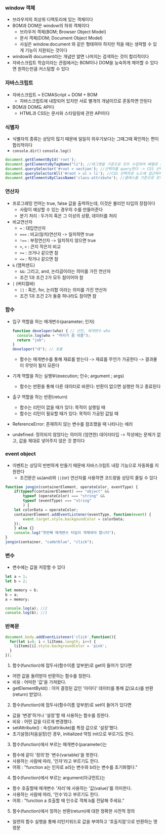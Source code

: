 ### window 객체
- 브라우저의 최상위 디렉토리에 있는 객체이다
- BOM과 DOM은 window의 하위 객체이다
    - 브라우저 객체(BOM; Browser Object Model)
    - 문서 객체(DOM; Document Object Model)
    - 사실은 window.document 와 같은 형태여야 하지만 적을 때는 생략할 수 있게 기능이 지원되는 것이다
- window와 document라는 개념만 알면 나머지는 검색하는 것이 합리적이다
- 자바스크립트 학습이라는 관점에서는 BOM이나 DOM을 능숙하게 제어할 수 있다면 원하는만큼 커스텀할 수 있다

### 자바스크립트
- 자바스크립트 = ECMAScript + DOM + BOM
    - 자바스크립트에 내장되어 있지만 서로 별개의 개념이므로 혼동하면 안된다
- BOM과 DOM도 API다
    - HTML과 CSS는 문서와 스타일링에 관한 API이다

### 식별자
- 식별자의 종류는 상당히 많기 때문에 일일히 외우기보다는 그때그때 확인하는 편이 합리적이다
- `console.dir()` `console.log()`
```javascript
document.getElementById('root');
document.getElementsByTagName("li"); //태그명을 기준으로 모두 수집하여 배열로 반환
document.querySelector('#root > section'); //선택자를 query한다 -> CSS 선택자로 노드에 접근
document.querySelectorAll('#root > ul > li'); //CSS 선택자로 노드에 접근하여 조건에 부합하는 모든 노드를 반환
document.getElementsByClassName('class-attribute'); //클래스를 기준으로 모두 수집하여 배열로 반환
```

### 연산자
- 프로그래밍 언어는 true, false 값을 출력하는데, 이것은 불리언 타입의 장점이다
  - 사람이 예상할 수 있는 경우의 수를 만들어준다
  - 분기 처리 : 두가지 혹은 그 이상의 상황, 데이터를 처리
- 비교연산자
  - `=` : 대입연산자
  - `===` : 비교(일치)연산자 -> 일치하면 true
  - `!==` : 부정연산자 -> 일치하지 않으면 true
  - `>`, `<` : 큰지 작은지 비교
  - `>=` : 크거나 같으면 참
  - `<=` : 작거나 같으면 참
- `&` (앰퍼샌드)
  - `&&`: 그리고, and, 논리곱이라는 의미를 가진 연산자
  - 조건 1과 조건 2가 모두 참이어야 참
- `|` (버티컬바)
  - `||` : 혹은, for, 논리합 이라는 의미를 가진 연산자
  - 조건 1과 조건 2가 둘중 하나라도 참이면 참

### 함수
- 입구 역할을 하는 매개변수(parameter; 인자)
  ```javascript
  function developer(who) { // 선언, 매개변수 who
    console.log(who + "머리가 좀 아픔");
    return "job";
  }
  developer("내"); // 호출
  ```
  - 함수는 매개변수를 통해 재료를 받는다 -> 재료를 무언가 가공한다 -> 결과물이 무엇이 될지 모른다

- 기계 역할을 하는 실행부(execution; 인수; argument ; args)
  - 함수는 반환을 통해 다른 데이터로 바뀐다: 반환이 없으면 실행만 하고 종료된다

- 출구 역할을 하는 반환(return)
  - 함수는 리턴이 없을 때가 있다: 목적이 실행일 때
  - 함수는 리턴이 필요할 때가 있다: 목적이 가공된 값일 때

- ReferenceError: 존재하지 않는 변수를 참조했을 때 나타나는 에러
- undefined: 정의되지 않았다는 의미의 (엄연한) 데이터타입 -> 작성에는 문제가 없고, 값을 제대로 넣어주지 않은 것 뿐이다

### event object
- 이벤트는 상당히 빈번하게 만들기 때문에 자바스크립트 내장 기능으로 자동화를 지원한다
  - 조건문은 `&&`(and)와 `||`(or) 연산자를 사용하면 코드량을 상당히 줄일 수 있다
```javascript
function jongin(containerElement, operateColor, eventType) {
    if(typeof(containerElement) === "object" && 
        typeof (operateColor) === "string" &&
        typeof (eventType) === "string"
        ) {
    let colorData = operateColor;
    containerElement.addEventListener(eventType, function(event) {
        event.target.style.backgoundColor = colorData;
    });
    } else {}
    console.log("첫번째 매개변수 타입이 객체여야 합니다");
}
jongin(container, "cadetblue", "click");
```

### 변수
- 변수에는 값을 저장할 수 있다
```javascript
let a = 1; 
let b = 2; 

let memory = b; 
b = a; 
a = memory;

console.log(a); //2
console.log(b); //1
```

### 반복문
```javascript
document.body.addEventListener('click',function(){
  for(let i=0; i < liItems.length; i++) {
    liItems[i].style.backgroundColor = 'pink';
  }
});
```

1. 함수(function)에 접두사(함수이름 앞부분)로 get이 들어가 있다면

- 어떤 값을 돌려받아 반환하는 함수를 칭한다.
- 비유 : 어떠한 '값'을 가져왔다.
- getElementById() : 이미 결정된 값인 '아이디' 데이터를 통해 값(요소)를 반환(return) 받았다.

2. 함수(function)에 접두사(함수이름 앞부분)로 set이 들어가 있다면

- 값을 '변경'하거나 '설정'할 때 사용하는 함수를 칭한다.
- 비유 : 어떤 값을 다르게 변경했다.
- setAttribute() : 속성(attribute)를 특정 값으로 '설정'했다.
- 초기설정(처음설정)인 경우, initialized 약칭 init으로 부르기도 한다.

3. 함수(function)에서 부르는 매개변수(parameter)는

- 함수에 같이 '정의'한 '변수(variable)'을 뜻한다.
- 사용하는 사람에 따라, '인자'라고 부르기도 한다.
- 어휘 : "function a는 인자로 a라는 변수와 b라는 변수를 초기화했다."

4. 함수(function)에서 부르는 argument(아규먼트)는

- 함수 호출할때 매개변수 '자리'에 사용하는 '값(value)'를 의미한다.
- 사용하는 사람에 따라, '인수'라고 부르기도 한다.
- 어휘 : "function a 호출할 때 인수로 객체 b를 전달해 주세요."

5. 함수(function)에서 칭하는 반환(return)에 대한 정확한 사전적 정의

- 일련의 함수 실행을 통해 리턴키워드로 값을 부여하고 '호출지점'으로 반환하는 명령문


